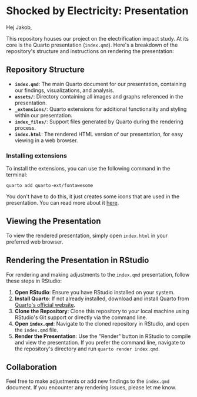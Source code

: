 
# Shocked by Electricity: Presentation

Hej Jakob,

This repository houses our project on the electrification impact study. At its core is the Quarto presentation (`index.qmd`). Here's a breakdown of the repository's structure and instructions on rendering the presentation:

## Repository Structure

- **`index.qmd`**: The main Quarto document for our presentation, containing our findings, visualizations, and analysis.
- **`assets/`**: Directory containing all images and graphs referenced in the presentation.
- **`_extensions/`**: Quarto extensions for additional functionality and styling within our presentation.
- **`index_files/`**: Support files generated by Quarto during the rendering process.
- **`index.html`**: The rendered HTML version of our presentation, for easy viewing in a web browser.

### Installing extensions

To install the extensions, you can use the following command in the terminal:

```
quarto add quarto-ext/fontawesome
```

You don't have to do this, it just creates some icons that are used in the presentation. You can read more about it [here](https://github.com/quarto-ext/fontawesome).

## Viewing the Presentation

To view the rendered presentation, simply open `index.html` in your preferred web browser.

## Rendering the Presentation in RStudio

For rendering and making adjustments to the `index.qmd` presentation, follow these steps in RStudio:

1. **Open RStudio**: Ensure you have RStudio installed on your system.
2. **Install Quarto**: If not already installed, download and install Quarto from [Quarto&#39;s official website](https://quarto.org/).
3. **Clone the Repository**: Clone this repository to your local machine using RStudio's Git support or directly via the command line.
4. **Open `index.qmd`**: Navigate to the cloned repository in RStudio, and open the `index.qmd` file.
6. **Render the Presentation**: Use the "Render" button in RStudio to compile and view the presentation. If you prefer the command line, navigate to the repository's directory and run `quarto render index.qmd`.

## Collaboration

Feel free to make adjustments or add new findings to the `index.qmd` document. If you encounter any rendering issues, please let me know.